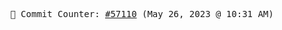 <p align="center">
    <samp>
        📮 Commit Counter: <a href="https://github.com/Javascript-void0/Javascript-void0/commits/main">#57110</a> (May 26, 2023 @ 10:31 AM)
    </samp>
</p>